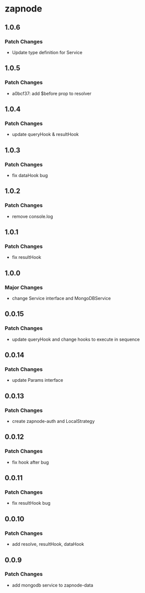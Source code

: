 # zapnode

## 1.0.6

### Patch Changes

- Update type definition for Service

## 1.0.5

### Patch Changes

- a0bcf37: add $before prop to resolver

## 1.0.4

### Patch Changes

- update queryHook & resultHook

## 1.0.3

### Patch Changes

- fix dataHook bug

## 1.0.2

### Patch Changes

- remove console.log

## 1.0.1

### Patch Changes

- fix resultHook

## 1.0.0

### Major Changes

- change Service interface and MongoDBService

## 0.0.15

### Patch Changes

- update queryHook and change hooks to execute in sequence

## 0.0.14

### Patch Changes

- update Params interface

## 0.0.13

### Patch Changes

- create zapnode-auth and LocalStrategy

## 0.0.12

### Patch Changes

- fix hook after bug

## 0.0.11

### Patch Changes

- fix resultHook bug

## 0.0.10

### Patch Changes

- add resolve, resultHook, dataHook

## 0.0.9

### Patch Changes

- add mongodb service to zapnode-data
